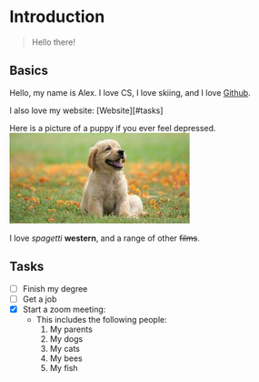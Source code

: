 # Introduction

> Hello there!

## Basics

Hello, my name is Alex. I love CS, I love skiing, and I love [Github](github.com).

I also love my website: [Website][#tasks]

Here is a picture of a puppy if you ever feel depressed. ![Puppy](./puppy.jpg)

I love *spagetti* **western**, and a range of other ~~films~~.

## Tasks

- [ ] Finish my degree
- [ ] Get a job
- [x] Start a zoom meeting:
    - This includes the following people:
        1. My parents
        2. My dogs
        3. My cats
        4. My bees
        5. My fish

